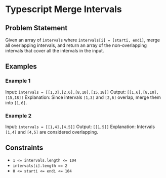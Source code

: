 # Typescript Merge Intervals

## Problem Statement

Given an array of `intervals` where `intervals[i] = [starti, endi]`, merge all overlapping intervals, and return an array of the non-overlapping intervals that cover all the intervals in the input.

## Examples

### Example 1

Input: `intervals = [[1,3],[2,6],[8,10],[15,18]]`
Output: `[[1,6],[8,10],[15,18]]`
Explanation: Since intervals `[1,3]` and `[2,6]` overlap, merge them into `[1,6]`.

### Example 2

Input: `intervals = [[1,4],[4,5]]`
Output: `[[1,5]]`
Explanation: Intervals `[1,4]` and `[4,5]` are considered overlapping.

## Constraints

- `1 <= intervals.length <= 104`
- `intervals[i].length == 2`
- `0 <= starti <= endi <= 104`
